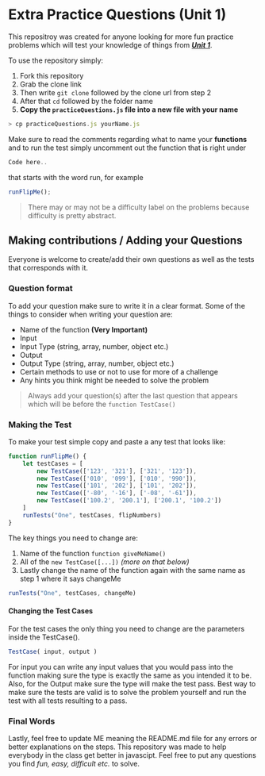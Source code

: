 # Extra Practice Questions (Unit 1)

This repositroy was created for anyone looking for more fun practice problems which will test your knowledge of things from [**_Unit 1_**](https://github.com/joinpursuit/Pursuit-Core-Web-Unit-1-Review).

To use the repository simply:
1. Fork this repository
2. Grab the clone link
3. Then write `git clone` followed by the clone url from step 2
4. After that `cd` followed by the folder name
5. **Copy the `practiceQuestions.js` file into a new file with your name**
``` js
> cp practiceQuestions.js yourName.js
```


Make sure to read the comments regarding what to name your **functions** and to run the test simply uncomment out the function that is right under 
``` js 
Code here..
``` 
that starts with the word run, for example 
``` js
runFlipMe();
```

> There may or may not be a difficulty label on the problems because difficulty is pretty abstract. 

## Making contributions / Adding your Questions

Everyone is welcome to create/add their own questions as well as the tests that corresponds with it. 

### Question format

To add your question make sure to write it in a clear format. Some of the things to consider when writing your question are: 

* Name of the function **(Very Important)**
* Input
* Input Type (string, array, number, object etc.)
* Output
* Output Type (string, array, number, object etc.)
* Certain methods to use or not to use for more of a challenge
* Any hints you think might be needed to solve the problem

> Always add your question(s) after the last question that appears which will be before the `function TestCase()`

### Making the Test

To make your test simple copy and paste a any test that looks like:

``` js
function runFlipMe() {
    let testCases = [
        new TestCase(['123', '321'], ['321', '123']),
        new TestCase(['010', '099'], ['010', '990']),
        new TestCase(['101', '202'], ['101', '202']),
        new TestCase(['-80', '-16'], ['-08', '-61']),
        new TestCase(['100.2', '200.1'], ['200.1', '100.2'])
    ]
    runTests("One", testCases, flipNumbers)
}
```

The key things you need to change are:
1. Name of the function `function giveMeName()`
2. All of the `new TestCase([...])` *(more on that below)*
3. Lastly change the name of the function again with the same name as step 1 where it says changeMe 
``` js
runTests("One", testCases, changeMe)
```

#### Changing the Test Cases

For the test cases the only thing you need to change are the parameters inside the TestCase().
``` js
TestCase( input, output )
```

For input you can write any input values that you would pass into the function making sure the type is exactly the same as you intended it to be. Also, for the Output make sure the type will make the test pass. Best way to make sure the tests are valid is to solve the problem yourself and run the test with all tests resulting to a pass.

### Final Words

Lastly, feel free to update ME meaning the README.md file for any errors or better explanations on the steps. This repository was made to help everybody in the class get better in javascipt. Feel free to put any questions you find *fun, easy, difficult etc.* to solve.
